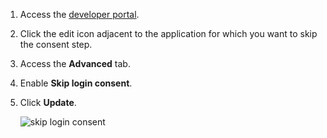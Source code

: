 
1.  Access the [developer portal](insert-link). 

2.  Click the edit icon adjacent to the application for which you want to skip the consent step.  

3.  Access the **Advanced** tab. 

4.  Enable **Skip login consent**. 

5.  Click **Update**.

    ![skip login consent](../../assets/img/guides/skip-login-consent-console.png)